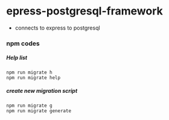 # epress-postgresql-framework
 - connects to express to postgresql

### npm codes
##### Help list
```
npm run migrate h
npm run migrate help
```
##### create new migration script
```
npm run migrate g
npm run migrate generate
```

